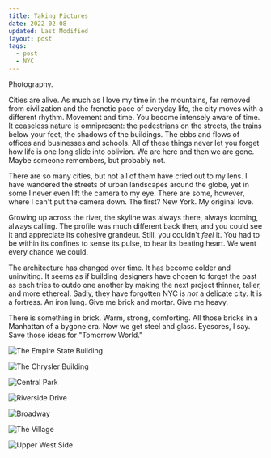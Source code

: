 ```yaml
---
title: Taking Pictures
date: 2022-02-08
updated: Last Modified
layout: post
tags:
  - post
  - NYC
---
```


Photography.
<!-- excerpt -->
Cities are alive. As much as I love my time in the mountains, far removed from civilization and the frenetic pace of everyday life, the city moves with a different rhythm. Movement and time. You become intensely aware of time. It ceaseless nature is omnipresent: the pedestrians on the streets, the trains below your feet, the shadows of the buildings. The ebbs and flows of offices and businesses and schools. All of these things never let you forget how life is one long slide into oblivion. We are here and then we are gone. Maybe someone remembers, but probably not.  

There are so many cities, but not all of them have cried out to my lens. I have wandered the streets of urban landscapes around the globe, yet in some I never even lift the camera to my eye. There are some, however, where I can't put the camera down. The first? New York. My original love.

Growing up across the river, the skyline was always there, always looming, always calling. The profile was much different back then, and you could see it and appreciate its cohesive grandeur. Still, you couldn't *feel* it. You had to be within its confines to sense its pulse, to hear its beating heart. We went every chance we could.

The architecture has changed over time. It has become colder and uninviting. It seems as if building designers have chosen to forget the past as each tries to outdo one another by making the next project thinner, taller, and more ethereal. Sadly, they have forgotten NYC is *not* a delicate city. It is a fortress. An iron lung. Give me brick and mortar. Give me heavy.

There is something in brick. Warm, strong, comforting. All those bricks in a Manhattan of a bygone era. Now we get steel and glass. Eyesores, I say. Save those ideas for "Tomorrow World." 

![The Empire State Building](https://github.com/salvatoretaibi/salvatoretaibi.github.io/blob/main/src/assets/images/_SPT1345.jpg?raw=true)

![The Chrysler Building](https://github.com/salvatoretaibi/salvatoretaibi.github.io/blob/main/src/assets/images/_SPT1841.jpg?raw=true)

![Central Park](https://github.com/salvatoretaibi/salvatoretaibi.github.io/blob/main/src/assets/images/_SPT1826.jpg?raw=true)

![Riverside Drive](https://github.com/salvatoretaibi/salvatoretaibi.github.io/blob/main/src/assets/images/_SPT1926.jpg?raw=true)

![Broadway](https://github.com/salvatoretaibi/salvatoretaibi.github.io/blob/main/src/assets/images/_SPT1613.jpg?raw=true)

![The Village](https://github.com/salvatoretaibi/salvatoretaibi.github.io/blob/main/src/assets/images/_SPT2061.jpg?raw=true)

![Upper West Side](https://github.com/salvatoretaibi/salvatoretaibi.github.io/blob/main/src/assets/images/_SPT2050.jpg?raw=true)